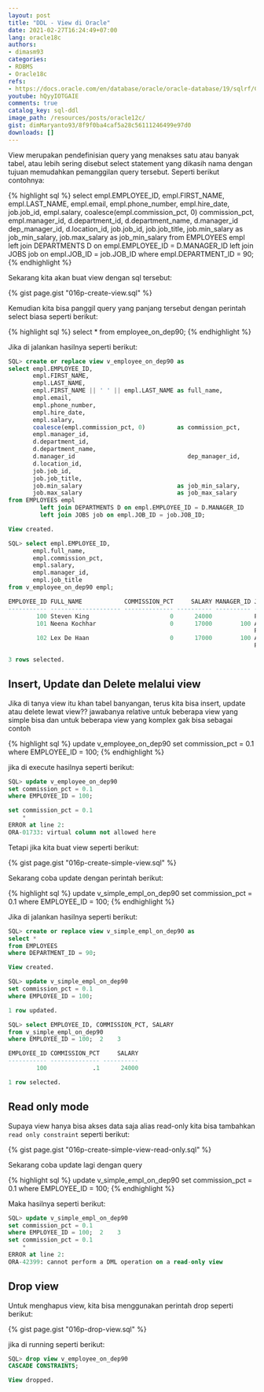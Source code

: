 ```yaml
---
layout: post
title: "DDL - View di Oracle"
date: 2021-02-27T16:24:49+07:00
lang: oracle18c
authors:
- dimasm93
categories:
- RDBMS
- Oracle18c
refs: 
- https://docs.oracle.com/en/database/oracle/oracle-database/19/sqlrf/CREATE-VIEW.html#GUID-61D2D2B4-DACC-4C7C-89EB-7E50D9594D30
youtube: hQyyIOTGAIE
comments: true
catalog_key: sql-ddl
image_path: /resources/posts/oracle12c/
gist: dimMaryanto93/8f9f0ba4caf5a28c56111246499e97d0
downloads: []
---
```


View merupakan pendefinisian query yang menakses satu atau banyak tabel, atau lebih sering disebut select statement yang dikasih nama dengan tujuan memudahkan pemanggilan query tersebut. Seperti berikut contohnya:

{% highlight sql %}
select empl.EMPLOYEE_ID,
       empl.FIRST_NAME,
       empl.LAST_NAME,
       empl.email,
       empl.phone_number,
       empl.hire_date,
       job.job_id,
       empl.salary,
       coalesce(empl.commission_pct, 0) commission_pct,
       empl.manager_id,
       d.department_id,
       d.department_name,
       d.manager_id                     dep_manager_id,
       d.location_id,
       job.job_id,
       job.job_title,
       job.min_salary as                job_min_salary,
       job.max_salary as                job_min_salary
from EMPLOYEES empl
         left join DEPARTMENTS D on empl.EMPLOYEE_ID = D.MANAGER_ID
         left join JOBS job on empl.JOB_ID = job.JOB_ID
where empl.DEPARTMENT_ID = 90;
{% endhighlight %}

Sekarang kita akan buat view dengan sql tersebut:

{% gist page.gist "016p-create-view.sql" %}

Kemudian kita bisa panggil query yang panjang tersebut dengan perintah select biasa seperti berikut:

{% highlight sql %}
select * from employee_on_dep90;
{% endhighlight %}

Jika di jalankan hasilnya seperti berikut:

```sql
SQL> create or replace view v_employee_on_dep90 as
select empl.EMPLOYEE_ID,
       empl.FIRST_NAME,
       empl.LAST_NAME,
       empl.FIRST_NAME || ' ' || empl.LAST_NAME as full_name,
       empl.email,
       empl.phone_number,
       empl.hire_date,
       empl.salary,
       coalesce(empl.commission_pct, 0)         as commission_pct,
       empl.manager_id,
       d.department_id,
       d.department_name,
       d.manager_id                                dep_manager_id,
       d.location_id,
       job.job_id,
       job.job_title,
       job.min_salary                           as job_min_salary,
       job.max_salary                           as job_max_salary
from EMPLOYEES empl
         left join DEPARTMENTS D on empl.EMPLOYEE_ID = D.MANAGER_ID
         left join JOBS job on empl.JOB_ID = job.JOB_ID;

View created.

SQL> select empl.EMPLOYEE_ID,
       empl.full_name,
       empl.commission_pct,
       empl.salary,
       empl.manager_id,
       empl.job_title
from v_employee_on_dep90 empl;

EMPLOYEE_ID FULL_NAME            COMMISSION_PCT     SALARY MANAGER_ID JOB_TITLE
----------- -------------------- -------------- ---------- ---------- --------------------
        100 Steven King                       0      24000            President
        101 Neena Kochhar                     0      17000        100 Administration Vice
                                                                      President
        102 Lex De Haan                       0      17000        100 Administration Vice
                                                                      President

3 rows selected.
```

## Insert, Update dan Delete melalui view

Jika di tanya view itu khan tabel banyangan, terus kita bisa insert, update atau delete lewat view?? jawabanya relative untuk beberapa view yang simple bisa dan untuk beberapa view yang komplex gak bisa sebagai contoh 

{% highlight sql %}
update v_employee_on_dep90
set commission_pct = 0.1
where EMPLOYEE_ID = 100;
{% endhighlight %}

jika di execute hasilnya seperti berikut:

```sql
SQL> update v_employee_on_dep90
set commission_pct = 0.1
where EMPLOYEE_ID = 100;

set commission_pct = 0.1
    *
ERROR at line 2:
ORA-01733: virtual column not allowed here
```

Tetapi jika kita buat view seperti berikut:

{% gist page.gist "016p-create-simple-view.sql" %}

Sekarang coba update dengan perintah berikut:

{% highlight sql %}
update v_simple_empl_on_dep90
set commission_pct = 0.1
where EMPLOYEE_ID = 100;
{% endhighlight %}

Jika di jalankan hasilnya seperti berikut:

```sql
SQL> create or replace view v_simple_empl_on_dep90 as
select *
from EMPLOYEES
where DEPARTMENT_ID = 90;

View created.

SQL> update v_simple_empl_on_dep90
set commission_pct = 0.1
where EMPLOYEE_ID = 100;

1 row updated.

SQL> select EMPLOYEE_ID, COMMISSION_PCT, SALARY
from v_simple_empl_on_dep90
where EMPLOYEE_ID = 100;  2    3

EMPLOYEE_ID COMMISSION_PCT     SALARY
----------- -------------- ----------
        100             .1      24000

1 row selected.
```

## Read only mode

Supaya view hanya bisa akses data saja alias read-only kita bisa tambahkan `read only constraint` seperti berikut:

{% gist page.gist "016p-create-simple-view-read-only.sql" %}

Sekarang coba update lagi dengan query 

{% highlight sql %}
update v_simple_empl_on_dep90
set commission_pct = 0.1
where EMPLOYEE_ID = 100;
{% endhighlight %}

Maka hasilnya seperti berikut:

```sql
SQL> update v_simple_empl_on_dep90
set commission_pct = 0.1
where EMPLOYEE_ID = 100;  2    3
set commission_pct = 0.1
    *
ERROR at line 2:
ORA-42399: cannot perform a DML operation on a read-only view
```

## Drop view

Untuk menghapus view, kita bisa menggunakan perintah drop seperti berikut:

{% gist page.gist "016p-drop-view.sql" %}

jika di running seperti berikut:

```sql
SQL> drop view v_employee_on_dep90 
CASCADE CONSTRAINTS;

View dropped.
```